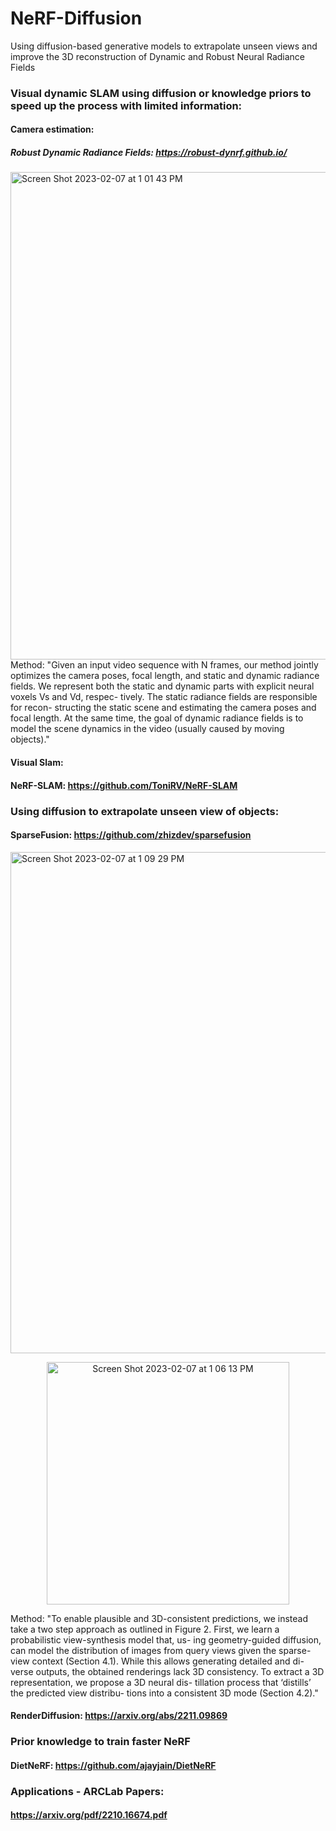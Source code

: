 # NeRF-Diffusion
Using diffusion-based generative models to extrapolate unseen views and improve the 3D reconstruction of Dynamic and Robust Neural Radiance Fields

### Visual dynamic SLAM using diffusion or knowledge priors to speed up the process with limited information:
#### Camera estimation:
  ##### Robust Dynamic Radiance Fields: https://robust-dynrf.github.io/
  <img width="780" alt="Screen Shot 2023-02-07 at 1 01 43 PM" src="https://user-images.githubusercontent.com/49171243/217328359-87d0886f-407c-4bbf-8adc-26dfcc636518.png">
  Method: "Given an input video sequence with N frames, our method jointly optimizes the camera poses, focal length, and static and dynamic radiance fields. We represent both the static and dynamic parts with explicit neural voxels Vs and Vd, respec- tively. The static radiance fields are responsible for recon- structing the static scene and estimating the camera poses and focal length. At the same time, the goal of dynamic radiance fields is to model the scene dynamics in the video (usually caused by moving objects)."

#### Visual Slam:
  #### NeRF-SLAM: https://github.com/ToniRV/NeRF-SLAM

### Using diffusion to extrapolate unseen view of objects:       
#### SparseFusion: https://github.com/zhizdev/sparsefusion
<img width="802" alt="Screen Shot 2023-02-07 at 1 09 29 PM" src="https://user-images.githubusercontent.com/49171243/217329833-bb0ba85d-c084-4fd0-a0fb-72698264ad70.png">
<p align="center">
<img width="388" alt="Screen Shot 2023-02-07 at 1 06 13 PM" src="https://user-images.githubusercontent.com/49171243/217329186-5c12eff2-4790-470f-945e-616f576e0af0.png">
</p>

Method: 
"To enable plausible and 3D-consistent predictions, we instead take a two step approach as outlined in Figure 2. First, we learn a probabilistic view-synthesis model that, us- ing geometry-guided diffusion, can model the distribution of images from query views given the sparse-view context (Section 4.1). While this allows generating detailed and di- verse outputs, the obtained renderings lack 3D consistency. To extract a 3D representation, we propose a 3D neural dis- tillation process that ‘distills’ the predicted view distribu- tions into a consistent 3D mode (Section 4.2)."

#### RenderDiffusion: https://arxiv.org/abs/2211.09869

### Prior knowledge to train faster NeRF
  #### DietNeRF: https://github.com/ajayjain/DietNeRF

### Applications - ARCLab Papers:
#### https://arxiv.org/pdf/2210.16674.pdf
